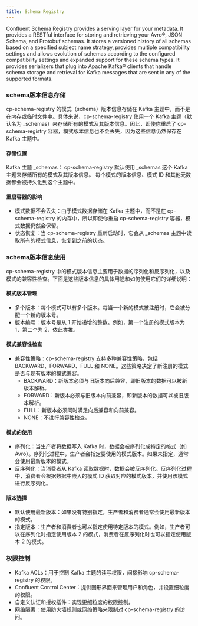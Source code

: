 ```yaml
---
title: Schema Registry
---
```


Confluent Schema Registry provides a serving layer for your metadata. It provides a RESTful interface for storing and
retrieving your Avro®, JSON Schema, and Protobuf schemas. It stores a versioned history of all schemas based on a
specified subject name strategy, provides multiple compatibility settings and allows evolution of schemas according to
the configured compatibility settings and expanded support for these schema types. It provides serializers that plug
into Apache Kafka® clients that handle schema storage and retrieval for Kafka messages that are sent in any of the
supported formats.

### schema版本信息存储

cp-schema-registry 的模式（schema）版本信息存储在 Kafka 主题中，而不是在内存或临时文件中。具体来说，cp-schema-registry 使用一个
Kafka 主题（默认名为 _schemas）来存储所有的模式及其版本信息。因此，即使你重启了 cp-schema-registry
容器，模式版本信息也不会丢失，因为这些信息仍然保存在 Kafka 主题中。

#### 存储位置

Kafka 主题 _schemas：
cp-schema-registry 默认使用 _schemas 这个 Kafka 主题来存储所有的模式及其版本信息。
每个模式的版本信息、模式 ID 和其他元数据都会被持久化到这个主题中。

#### 重启容器的影响

- 模式数据不会丢失：由于模式数据存储在 Kafka 主题中，而不是在 cp-schema-registry 的内存中，所以即使你重启
  cp-schema-registry 容器，模式数据仍然会保留。
- 状态恢复：当 cp-schema-registry 重新启动时，它会从 _schemas 主题中读取所有的模式信息，恢复到之前的状态。

### schema版本信息使用

cp-schema-registry 中的模式版本信息主要用于数据的序列化和反序列化，以及模式的兼容性检查。下面是这些版本信息的具体用途和如何使用它们的详细说明：

#### 模式版本管理

- 多个版本：每个模式可以有多个版本。每当一个新的模式被注册时，它会被分配一个新的版本号。
- 版本编号：版本号是从 1 开始递增的整数。例如，第一个注册的模式版本为 1，第二个为 2，依此类推。

#### 模式兼容性检查

- 兼容性策略：cp-schema-registry 支持多种兼容性策略，包括 BACKWARD、FORWARD、FULL 和 NONE。这些策略决定了新注册的模式是否与现有版本的模式兼容。
    - BACKWARD：新版本必须与旧版本向后兼容，即旧版本的数据可以被新版本解析。
    - FORWARD：新版本必须与旧版本向前兼容，即新版本的数据可以被旧版本解析。
    - FULL：新版本必须同时满足向后兼容和向前兼容。
    - NONE：不进行兼容性检查。

#### 模式的使用

- 序列化：当生产者将数据写入 Kafka 时，数据会被序列化成特定的格式（如 Avro）。序列化过程中，生产者会指定要使用的模式版本。如果未指定，通常会使用最新版本的模式。
- 反序列化：当消费者从 Kafka 读取数据时，数据会被反序列化。反序列化过程中，消费者会根据数据中嵌入的模式 ID
  获取对应的模式版本，并使用该模式进行反序列化。

#### 版本选择

- 默认使用最新版本：如果没有特别指定，生产者和消费者通常会使用最新版本的模式。
- 指定版本：生产者和消费者也可以指定使用特定版本的模式。例如，生产者可以在序列化时指定使用版本 2 的模式，消费者在反序列化时也可以指定使用版本
  2 的模式。

### 权限控制

- Kafka ACLs：用于控制 Kafka 主题的读写权限，间接影响 cp-schema-registry 的权限。
- Confluent Control Center：提供图形界面来管理用户和角色，并设置细粒度的权限。
- 自定义认证和授权插件：实现更细粒度的权限控制。
- 网络隔离：使用防火墙规则或网络策略来限制对 cp-schema-registry 的访问。